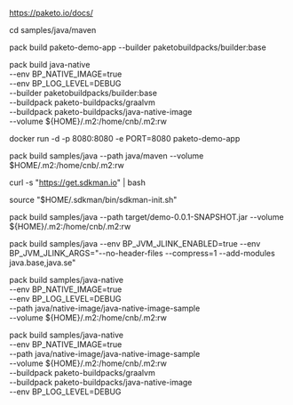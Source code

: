 https://paketo.io/docs/


cd samples/java/maven

pack build paketo-demo-app --builder paketobuildpacks/builder:base


pack build java-native \
--env BP_NATIVE_IMAGE=true \
--env BP_LOG_LEVEL=DEBUG \
--builder paketobuildpacks/builder:base \
--buildpack paketo-buildpacks/graalvm \
--buildpack paketo-buildpacks/java-native-image \
--volume ${HOME}/.m2:/home/cnb/.m2:rw 









docker run -d -p 8080:8080 -e PORT=8080 paketo-demo-app

pack build samples/java --path java/maven --volume $HOME/.m2:/home/cnb/.m2:rw

curl -s "https://get.sdkman.io" | bash

source "$HOME/.sdkman/bin/sdkman-init.sh"
 
pack build samples/java --path target/demo-0.0.1-SNAPSHOT.jar --volume ${HOME}/.m2:/home/cnb/.m2:rw

pack build samples/java --env BP_JVM_JLINK_ENABLED=true --env BP_JVM_JLINK_ARGS="--no-header-files --compress=1 --add-modules java.base,java.se"

pack build samples/java-native \
  --env BP_NATIVE_IMAGE=true \
  --env BP_LOG_LEVEL=DEBUG \
  --path java/native-image/java-native-image-sample \
  --volume ${HOME}/.m2:/home/cnb/.m2:rw


pack build samples/java-native \
  --env BP_NATIVE_IMAGE=true \
  --path java/native-image/java-native-image-sample \
  --volume ${HOME}/.m2:/home/cnb/.m2:rw \
  --buildpack paketo-buildpacks/graalvm \
  --buildpack paketo-buildpacks/java-native-image \
  --env BP_LOG_LEVEL=DEBUG



